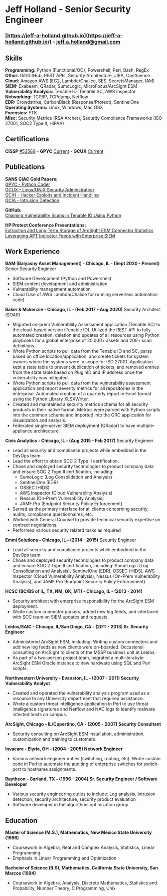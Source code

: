 Jeff Holland - Senior Security Engineer
================================

### [https://jeff-a-holland.github.io](https://jeff-a-holland.github.io/)  -  jeff.a.holland@gmail.com

Skills
------
**Programming:** Python (Functional/OO), Powershell, Perl, Bash, RegEx <br>
**Other:** Git/GitHub, REST APIs, Security Architecture, JIRA, Confluence <br>
**Cloud:** Amazon AWS (EC2, Lambda/Chalice, SES, SecretsManager, IAM)
**SIEM:** Exabeam, QRadar, SumoLogic, MicroFocus/ArcSight ESM<br>
**Vulnerability Analysis:** Tenable IO, Tenable SC, AWS Inspector <br>
**Networking:** TCP/IP, TCPdump, Netflow <br>
**EDR:** Crowdstrike, CarbonBlack (Response/Protect), SentinelOne <br>
**Operating Systems:** Linux, Windows, Mac OSX <br>
**Forensics:** FTK <br>
**Misc:** Security Metrics (RSA Archer), Security Compliance Frameworks (ISO 27001, SOC2 Type II, HIPAA) <br>

Certifications
--------------
**CISSP** [#53589](https://www.isc2.org/MemberVerification?LastName=holland&MemberNumber=53589) -
**GPYC** [Current](https://www.giac.org/certified-professional/jeff-holland/100528) -
**GCUX** [Current](https://www.giac.org/certified-professional/jeff-holland/100528) <br>

Publications
------------
**SANS GIAC Gold Papers:**<br>
[GPYC - Python Coder](https://www.sans.org/reading-room/whitepapers/tools/chaining-vulnerability-scans-intenable-io-python-39730)<br>
[GCUX - Linux/UNIX Security Adminstration](https://www.giac.org/paper/gcux/168/audit-gauntlet-55-firewall-running-solaris-26-bind-823-rel/100528) <br>
[GCIH - Hacker Exploits and Incident Handling](https://www.giac.org/paper/gcih/178/cgi-backdoor/100528) <br>
[GCIA - Intrusion Detection](https://www.dropbox.com/s/pfavxreymt3b14r/Jeff_A_Holland_GCIA.pdf?dl=0) <br>

**GitHub:**<br>
[Chaining Vulnerability Scans in Tenable IO Using Python](https://github.com/jeff-a-holland/Chain.py-Tenable-IO-Chained-Scanning-Application/blob/master/documentation/Chaining_Vulnerability_Scans_in_Tenable_IO_Using_Python.md) <br>

**HP Protect Conference Presentations:**<br>
[Extraction and Long Term Storage of ArcSight ESM Connector Statistics](https://www.dropbox.com/s/zpwyyddya847q01/Extraction%20and%20long-term%20storage%20of%20HP%20ArcSight%20ESM%20Connector%20statistics.pdf?dl=0) <br>
[Leveraging APT Indicator Feeds with Enterprise SIEM](https://www.dropbox.com/s/vax7oqhlq4fram7/Leverage_APT_SIEM.pdf?dl=0) <br>

Work Experience
---------------
**BAM (Balyasny Asset Management) - Chicago, IL - (Sept 2020 - Present)**
Senior Security Engineer
- Software Development (Python and Powershell)
- SIEM content development and administration
- Vulnerability management automation
- Cloud (Use of AWS Lambda/Chalice for running serverless automation code)

**Baker & Mckenzie - Chicago, IL - (Feb 2017 - Aug 2020)**
Security Architect (SOAR)
- Migrated on-prem Vulnerability Assessment application (Tenable SC) to the cloud-based version (Tenable IO). Utilized the REST API to fully automated creation, deletion and updates of all resources using Python playbooks for a global enterprise of 20,000+ assets and 200+ scan definitions.
- Wrote Python scripts to pull data from the Tenable IO and SC, parse based on office location/application, and create tickets for system owners where the systems were in scope for ISO 27001. Application kept a state table to prevent duplication of tickets, and removed entries from the state table based on PluginID and IP address once the vulnerability was mitigated.
- Wrote Python scripts to pull data from the vulnerability assessment application and report severity metrics for all repositories in the enterprise. Automated creation of a quarterly report in Excel format using the Python Library XLSXWriter.
 - Created and maintained a security metrics schema for all security products in their native format. Metrics were parsed with Python scripts into the common schema and imported into the GRC application for visualization and analysis.
- Federated single-server SIEM deployment (QRadar) to have multiple-appliance architecture.

**Civis Analytics - Chicago, IL - (Aug 2015 - Feb 2017)**
Security Engineer
- Lead all security and compliance projects while embedded in the DevOps team.
- Lead the effort to obtain SOC 2 Type II certification.
- Chose and deployed security technologies to product company data and ensure SOC 2 Type II certification, including:
   - SumoLogic (Log Consolidation and Analysis)
   - SentinelOne (EDR)
   - OSSEC (HIDS)
   - AWS Inspector (Cloud Vulnerability Analysis)
   - Nessus (On-Prem Vulnerability Analysis)
   - JAMF Pro (Endpoint Security Policy Enforcement)
- Served as the primary interface for all clients concerning security, audits, compliance questionnaires, etc.
- Worked with General Counsel to provide technical security expertise on contract negotiations.
- Performed various security related tasks as required

**Emmi Solutions - Chicago, IL - (2014 - 2015)**
Security Engineer
- Lead all security and compliance projects while embedded in the DevOps team.
- Chose and deployed security technologies to product company data and ensure SOC 2 Type II certification, including:  SumoLogic (Log Consolidation and Analysis),  SentinelOne (EDR), OSSEC (HIDS), AWS Inspector (Cloud Vulnerability Analysis), Nessus (On-Prem Vulnerability Analysis), and JAMF Pro (Endpoint Security Policy Enforcement).

**HCSC (BC/BS of IL, TX, NM, OK, MT) - Chicago, IL - (2013 - 2014)**
- Security architect with enterprise responsibility for the ArcSight ESM deployment.
- Wrote custom connector parsers, added new log feeds, and interfaced with SOC team on SIEM updates and requests.

**Leidos/SAIC - Chicago, IL/San Diego, CA - (2011 - 2013) Sr. Security Engineer**
- Administered ArcSight ESM, including: Writing custom connectors and add new log feeds as new clients were on-boarded. Occasional consulting on ArcSight to clients of the MSSP business unit at Leidos.
- As part of a two-person project team, migrated a multi-terabyte ArcSight ESM Oracle instance to new hardware using SQL and Perl scripts.

**Northwestern University - Evanston, IL - (2007 - 2011) Security Vulnerability Analyst**
- Created and operated the vulnerability analysis program used as a resource to any University department that required assistance.
- Wrote a custom threat intelligence application in Perl to use threat intelligence signatures and Netflow and NAC logs to identify malware infected hosts on campus.

**ArcSight, Chicago - IL/Cupertino, CA - (2005 - 2007) Security Consultant**
- Security consulting on ArcSight ESM installation, administration, customization and training to customers.

**Invacare - Elyria, OH - (2004 - 2005) Network Engineer**
- Various network engineer duties (switching, routing, etc).  Wrote custom code in Perl to automate the auditing of enterprise switches for switch-port to hostname assignments.

**Raytheon - Garland, TX - (1996 - 2004) Sr. Security Engineer / Software Developer**
- Various security engineering duties to include: Log analysis, intrusion detection, security architecture, security product evaluation
- Software developer in the algorithms optimization group

Education
---------
**Master of Science (M.S.), Mathematics, New Mexico State University (1996)**
- Coursework in Algebra, Real and Complex Analysis, Statistics, Linear Programming
- Emphasis in Linear Programming and Optimization

**Bachelor of Science (B.S), Mathematics, California State University, San Marcos (1994)**
- Coursework in Algebra, Analysis, Discrete Mathematics, Statistics and Probability, Number Theory, C Programming, Unix

